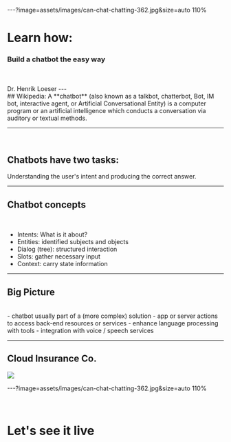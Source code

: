 ---?image=assets/images/can-chat-chatting-362.jpg&size=auto 110%
# Learn how:
### Build a chatbot the easy way
<br>
<br>
Dr. Henrik Loeser
---
<br>
## Wikipedia:
A **chatbot** (also known as a talkbot, chatterbot, Bot, IM bot, interactive agent, or Artificial Conversational Entity) is a computer program or an artificial intelligence which conducts a conversation via auditory or textual methods.   

---
<br>

## Chatbots have two tasks:
Understanding the user's intent and producing the correct answer.

---
## Chatbot concepts
<br>

- Intents: What is it about?
- Entities: identified subjects and objects
- Dialog (tree): structured interaction
- Slots: gather necessary input
- Context: carry state information

---
## Big Picture
<br>
- chatbot usually part of a (more complex) solution
- app or server actions to access back-end resources or services
- enhance language processing with tools
- integration with voice / speech services

---
## Cloud Insurance Co.
![](https://github.com/IBM-Cloud/cloudco-insurance/raw/master/architecture.png)

---?image=assets/images/can-chat-chatting-362.jpg&size=auto 110%
<br>
<br>
<br>
# Let's see it live
